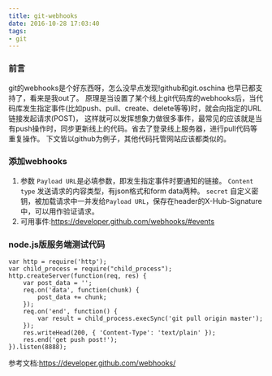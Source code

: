 ```yaml
---
title: git-webhooks
date: 2016-10-28 17:03:40
tags:
- git
---
```

### 前言
git的webhooks是个好东西呀，怎么没早点发现!github和git.oschina 也早已都支持了，看来是我out了。
原理是当设置了某个线上git代码库的webhooks后，当代码库发生指定事件(比如push、pull、create、delete等等)时，就会向指定的URL链接发起请求(POST)，
这样就可以发挥想象力做很多事件，最常见的应该就是当有push操作时，同步更新线上的代码。省去了登录线上服务器，进行pull代码等重复操作。
下文皆以github为例子，其他代码托管网站应该都类似的。
### 添加webhooks
1. 参数
    `Payload URL`是必填参数，即发生指定事件时要通知的链接。
    `Content type` 发送请求的内容类型，有json格式和form data两种。
    `secret` 自定义密钥，被加载请求中一并发给`Payload URL`，保存在header的X-Hub-Signature中，可以用作验证请求。
2. 可用事件:https://developer.github.com/webhooks/#events

### node.js版服务端测试代码
    var http = require('http');
    var child_process = require("child_process");
    http.createServer(function(req, res) {
        var post_data = '';
        req.on('data', function(chunk) {
            post_data += chunk;
        });
        req.on('end', function() {
            var result = child_process.execSync('git pull origin master');
        });
        res.writeHead(200, { 'Content-Type': 'text/plain' });
        res.end('get push post!');
    }).listen(8888);
    
参考文档:https://developer.github.com/webhooks/